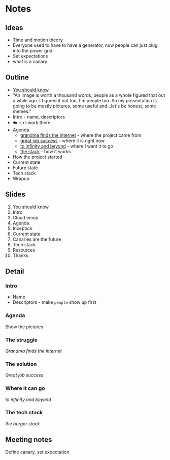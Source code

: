 # Notes

## Ideas

- Time and motion theory
- Everyone used to have to have a generator, now people can just plug into the power grid
- Set expectations
- what is a canary

## Outline

- [You should know][3]
- "An Image is worth a thousand words, people as a whole figured that out a while ago. I figured it out too, I'm people too. So my presentation is going to be mostly pictures, some useful and...let's be honest, some memes."
- Intro - name, descriptors
- ☁️ 👈 I work there
- Agenda
  - [grandma finds the internet][0] - where the project came from
  - [great job success][1] - where it is right now
  - [to infinity and beyond][2] - where I want it to go
  - [the stack][4] - how it works
- How the project started
- Current state
- Future state
- Tech stack
- Wrapup

## Slides

1. You should know
2. Intro
3. Cloud emoji
4. Agenda
5. Inception
6. Current state
7. Canaries are the future
8. Tech stack
9. Resources
10. Thanks

## Detail

### Intro

- Name
- Descriptors - make `people` show up first

### Agenda

Show the pictures

### The struggle

_Grandma finds the internet_

### The solution

_Great job success_

### Where it can go

_to infinity and beyond_

### The tech stack

_the burger stack_

## Meeting notes

Define canary, set expectation

[0]: https://imgflip.com/memegenerator/Grandma-Finds-The-Internet
[1]: https://giphy.com/gifs/retro-thumbs-up-XreQmk7ETCak0
[2]: https://goo.gl/KRCzzU
[3]: https://secureimg.stitcher.com/feedimageswide/480x270_100921.jpg
[4]: http://8.media.bustedtees.cvcdn.com/9/-/bustedtees.9341ea69-a0fc-411f-ac58-c2dd6d6d.gif
